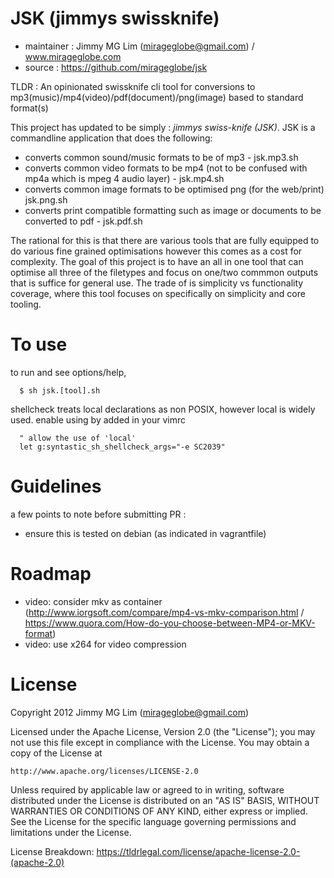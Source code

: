 
# JSK (jimmys swissknife) #

- maintainer : Jimmy MG Lim (mirageglobe@gmail.com) / www.mirageglobe.com
- source : https://github.com/mirageglobe/jsk

TLDR : An opinionated swissknife cli tool for conversions to mp3(music)/mp4(video)/pdf(document)/png(image) based to standard format(s)

This project has updated to be simply : *jimmys swiss-knife (JSK)*. JSK is a commandline application that does the following:

* converts common sound/music formats to be of mp3 - jsk.mp3.sh
* converts common video formats to be mp4 (not to be confused with mp4a which is mpeg 4 audio layer) - jsk.mp4.sh
* converts common image formats to be optimised png (for the web/print) jsk.png.sh
* converts print compatible formatting such as image or documents to be converted to pdf - jsk.pdf.sh

The rational for this is that there are various tools that are fully equipped to do various fine grained optimisations however this comes as a cost for complexity. The goal of this project is to have an all in one tool that can optimise all three of the filetypes and focus on one/two commmon outputs that is suffice for general use. The trade of is simplicity vs functionality coverage, where this tool focuses on specifically on simplicity and core tooling.

# To use #

to run and see options/help,
```
  $ sh jsk.[tool].sh
```

shellcheck treats local declarations as non POSIX, however local is widely used. enable using by added in your vimrc
```
  " allow the use of 'local'
  let g:syntastic_sh_shellcheck_args="-e SC2039"
```

# Guidelines #

a few points to note before submitting PR :

- ensure this is tested on debian (as indicated in vagrantfile)

# Roadmap #

- video: consider mkv as container (http://www.iorgsoft.com/compare/mp4-vs-mkv-comparison.html / https://www.quora.com/How-do-you-choose-between-MP4-or-MKV-format)
- video: use x264 for video compression

# License #

Copyright 2012 Jimmy MG Lim (mirageglobe@gmail.com)

Licensed under the Apache License, Version 2.0 (the "License");
you may not use this file except in compliance with the License.
You may obtain a copy of the License at

    http://www.apache.org/licenses/LICENSE-2.0

Unless required by applicable law or agreed to in writing, software
distributed under the License is distributed on an "AS IS" BASIS,
WITHOUT WARRANTIES OR CONDITIONS OF ANY KIND, either express or implied.
See the License for the specific language governing permissions and
limitations under the License.

License Breakdown: https://tldrlegal.com/license/apache-license-2.0-(apache-2.0)

